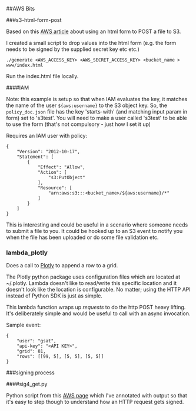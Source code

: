 ##AWS Bits

###s3-html-form-post

Based on this [AWS article](https://aws.amazon.com/articles/1434) about using an html form to POST a file to S3.

I created a small script to drop values into the html form (e.g. the form needs to be signed by the supplied secret key etc etc.)

```
./generate <AWS_ACCESS_KEY> <AWS_SECRET_ACCESS_KEY> <bucket_name > www/index.html
```

Run the index.html file locally.

####IAM

Note: this example is setup so that when IAM evaluates the key, it matches the name of the user `${aws:username}` to the S3 object key. So, the `policy_doc.json` file has the key 'starts-with' (and matching input param in form) set to 's3test'. You will need to make a user called 's3test' to be able to use the form (that's not compulsory - just how I set it up)

Requires an IAM user with policy:

```
{
    "Version": "2012-10-17",
    "Statement": [
        {
            "Effect": "Allow",
            "Action": [
                "s3:PutObject"
            ],
            "Resource": [
                "arn:aws:s3:::<bucket_name>/${aws:username}/*"
            ]
        }
    ]
}
```

This is interesting and could be useful in a scenario where someone needs to submit a file to you. It could be hooked up to an S3 event to notify you when the file has been uploaded or do some file validation etc.

### lambda_plotly

Does a call to [Plotly](https://plot.ly) to append a row to a grid.

The Plotly python package uses configuration files which are located at ~/.plotly. Lambda doesn't like to read/write this specific location and it doesn't look like the location is configurable. No matter; using the HTTP API instead of Python SDK is just as simple.

This lambda function wraps up _requests_ to do the http POST heavy lifting. It's deliberately simple and would be useful to call with an async invocation.

Sample event:

```
{
    "user": "gsat",
    "api-key": "<API KEY>",
    "grid": 81,
    "rows": [[99, 5], [5, 5], [5, 5]]
}
```

###signing process

####sig4_get.py

Python script from this [AWS page](http://docs.aws.amazon.com/general/latest/gr/sigv4-create-canonical-request.html) which I've annotated with output so that it's easy to step though to understand how an HTTP request gets signed.
